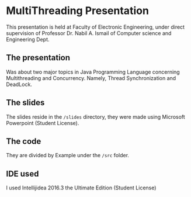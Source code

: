 # MultiThreading Presentation
This presentation is held at Faculty of Electronic Engineering, under direct supervision of Professor Dr. Nabil A. Ismail of Computer science and Engineering Dept.

## The presentation
Was about two major topics in Java Programming Language concerning  Multithreading and Concurrency. Namely, Thread Synchronization and DeadLock.

## The slides
The slides reside in the `/slides` directory, they were made using Microsoft Powerpoint (Student License).

## The code
They are divided by Example under the `/src` folder.

## IDE used
I used Intellijidea 2016.3 the Ultimate Edition (Student License)
